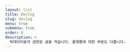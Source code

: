 ```yaml
---
layout: list
title: Devlog
slug: devlog
menu: true
submenu: true
order: 8
description: >
  빅데이터분석 관련된 글을 적습니다. 플랫폼에 대한 부분도 다룹니다.
---
```

